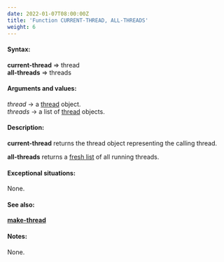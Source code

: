 ```yaml
---
date: 2022-01-07T08:00:00Z
title: 'Function CURRENT-THREAD, ALL-THREADS'
weight: 6
---
```


#### Syntax:

**current-thread** => thread\
**all-threads** => threads

#### Arguments and values:

*thread* -> a [thread](../class-thread) object.\
*threads* -> a list of [thread](../class-thread) objects.

#### Description:

**current-thread** returns the thread object representing the calling
thread.

**all-threads** returns a [fresh
list](http://www.lispworks.com/documentation/HyperSpec/Body/26_glo_f.htm#fresh)
of all running threads.

#### Exceptional situations:

None.

#### See also:

[**make-thread**](../make-thread)

#### Notes:

None.
